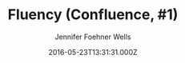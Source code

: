 ---
title: "Fluency (Confluence, #1)"
date: 2016-05-23T13:31:31.000Z
draft: false
tags: [Jennifer Foehner Wells]
layout: book
image: https://images-na.ssl-images-amazon.com/images/P/B00L3U9OCG.LZZZZZZZ.jpg
image: 
  - https://images-na.ssl-images-amazon.com/images/P/B00L3U9OCG.LZZZZZZZ.jpg
asin: "B00L3U9OCG"
yaml: fluency-confluence-1
author: Jennifer Foehner Wells

---